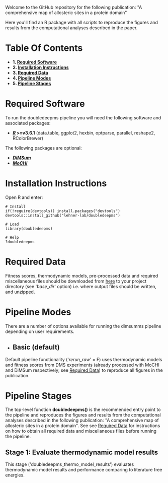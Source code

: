 Welcome to the GitHub repository for the following publication: "A comprehensive map of allosteric sites in a protein domain"

Here you'll find an R package with all scripts to reproduce the figures and results from the computational analyses described in the paper.

# Table Of Contents

* **1. [Required Software](#required-software)**
* **2. [Installation Instructions](#installation-instructions)**
* **3. [Required Data](#required-data)**
* **4. [Pipeline Modes](#pipeline-modes)**
* **5. [Pipeline Stages](#pipeline-stages)**

# Required Software

To run the doubledeepms pipeline you will need the following software and associated packages:

* **[_R_](https://www.r-project.org/) >=v3.6.1** (data.table, ggplot2, hexbin, optparse, parallel, reshape2, RColorBrewer)

The following packages are optional:

* **[_DiMSum_](https://github.com/lehner-lab/DiMSum)** 
* **[_MoCHI_](https://github.com/lehner-lab/MoCHI)** 

# Installation Instructions

Open R and enter:

```
# Install
if(!require(devtools)) install.packages("devtools")
devtools::install_github("lehner-lab/doubledeepms")

# Load
library(doubledeepms)

# Help
?doubledeepms
```

# Required Data

Fitness scores, thermodynamic models, pre-processed data and required miscellaneous files should be downloaded from [here]() to your project directory (see '_base_dir_' option) i.e. where output files should be written, and unzipped.

# Pipeline Modes

There are a number of options available for running the dimsumms pipeline depending on user requirements.

* ## Basic (default)

Default pipeline functionality ('_rerun_raw_' = F) uses thermodynamic models and fitness scores from DMS experiments (already processed with MoCHI and DiMSum respectively; see [Required Data](#required-data)) to reproduce all figures in the publication.

# Pipeline Stages

The top-level function **doubledeepms()** is the recommended entry point to the pipeline and reproduces the figures and results from the computational analyses described in the following publication: "A comprehensive map of allosteric sites in a protein domain". See see [Required Data](#required-data) for instructions on how to obtain all required data and miscellaneous files before running the pipeline.

## Stage 1: Evaluate thermodynamic model results

This stage ('doubledeepms_thermo_model_results') evaluates thermodynamic model results and performance comparing to literature free energies.



